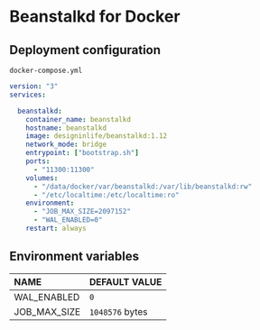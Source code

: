 # Beanstalkd for Docker

## Deployment configuration

`docker-compose.yml`

```yaml
version: "3"
services:

  beanstalkd:
    container_name: beanstalkd
    hostname: beanstalkd
    image: designinlife/beanstalkd:1.12
    network_mode: bridge
    entrypoint: ["bootstrap.sh"]
    ports:
      - "11300:11300"
    volumes:
      - "/data/docker/var/beanstalkd:/var/lib/beanstalkd:rw"
      - "/etc/localtime:/etc/localtime:ro"
    environment:
      - "JOB_MAX_SIZE=2097152"
      - "WAL_ENABLED=0"
    restart: always
```

## Environment variables

| NAME         | DEFAULT VALUE   |
| :----------- | :-------------- |
| WAL_ENABLED  | `0`             |
| JOB_MAX_SIZE | `1048576` bytes |
